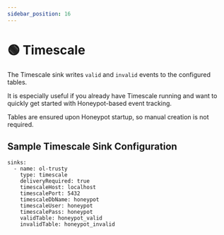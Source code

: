 ```yaml
---
sidebar_position: 16
---
```


# 🟢 Timescale

The Timescale sink writes `valid` and `invalid` events to the configured tables.

It is especially useful if you already have Timescale running and want to quickly get started with Honeypot-based event tracking.

Tables are ensured upon Honeypot startup, so manual creation is not required.

## Sample Timescale Sink Configuration

```
sinks:
  - name: ol-trusty
    type: timescale
    deliveryRequired: true
    timescaleHost: localhost
    timescalePort: 5432
    timescaleDbName: honeypot
    timescaleUser: honeypot
    timescalePass: honeypot
    validTable: honeypot_valid
    invalidTable: honeypot_invalid
```
